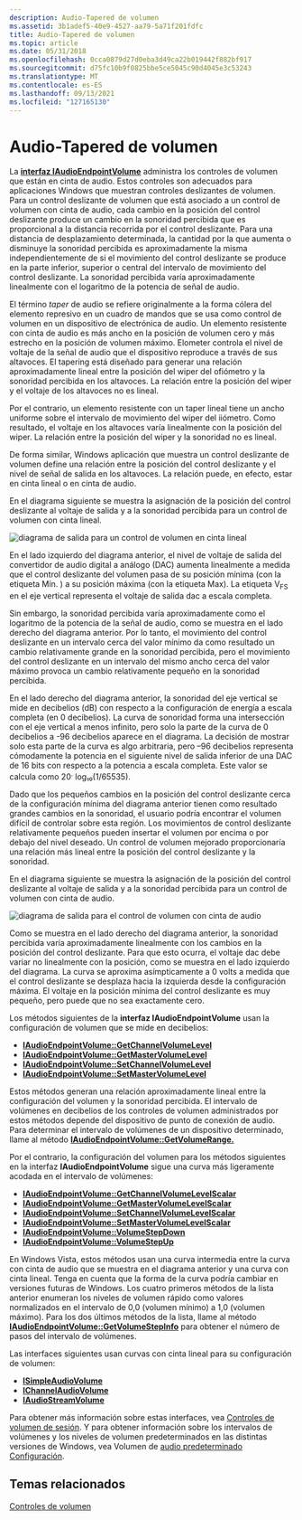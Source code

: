 ```yaml
---
description: Audio-Tapered de volumen
ms.assetid: 3b1adef5-40e9-4527-aa79-5a71f201fdfc
title: Audio-Tapered de volumen
ms.topic: article
ms.date: 05/31/2018
ms.openlocfilehash: 0cca0879d27d0eba3d49ca22b019442f882bf917
ms.sourcegitcommit: d75fc10b9f0825bbe5ce5045c90d4045e3c53243
ms.translationtype: MT
ms.contentlocale: es-ES
ms.lasthandoff: 09/13/2021
ms.locfileid: "127165130"
---
```

# <a name="audio-tapered-volume-controls"></a>Audio-Tapered de volumen

La [**interfaz IAudioEndpointVolume**](/windows/desktop/api/Endpointvolume/nn-endpointvolume-iaudioendpointvolume) administra los controles de volumen que están en cinta de audio. Estos controles son adecuados para aplicaciones Windows que muestran controles deslizantes de volumen. Para un control deslizante de volumen que está asociado a un control de volumen con cinta de audio, cada cambio en la posición del control deslizante produce un cambio en la sonoridad percibida que es proporcional a la distancia recorrida por el control deslizante. Para una distancia de desplazamiento determinada, la cantidad por la que aumenta o disminuye la sonoridad percibida es aproximadamente la misma independientemente de si el movimiento del control deslizante se produce en la parte inferior, superior o central del intervalo de movimiento del control deslizante. La sonoridad percibida varía aproximadamente linealmente con el logaritmo de la potencia de señal de audio.

El término *taper* de audio se refiere originalmente a la forma cólera del elemento represivo en un cuadro de mandos que se usa como control de volumen en un dispositivo de electrónica de audio. Un elemento resistente con cinta de audio es más ancho en la posición de volumen cero y más estrecho en la posición de volumen máximo. Elometer controla el nivel de voltaje de la señal de audio que el dispositivo reproduce a través de sus altavoces. El tapering está diseñado para generar una relación aproximadamente lineal entre la posición del wiper del ofiómetro y la sonoridad percibida en los altavoces. La relación entre la posición del wiper y el voltaje de los altavoces no es lineal.

Por el contrario, un elemento resistente con un taper lineal tiene un ancho uniforme sobre el intervalo de movimiento del wiper del iiómetro. Como resultado, el voltaje en los altavoces varía linealmente con la posición del wiper. La relación entre la posición del wiper y la sonoridad no es lineal.

De forma similar, Windows aplicación que muestra un control deslizante de volumen define una relación entre la posición del control deslizante y el nivel de señal de salida en los altavoces. La relación puede, en efecto, estar en cinta lineal o en cinta de audio.

En el diagrama siguiente se muestra la asignación de la posición del control deslizante al voltaje de salida y a la sonoridad percibida para un control de volumen con cinta lineal.

![diagrama de salida para un control de volumen en cinta lineal](images/taper1.jpg)

En el lado izquierdo del diagrama anterior, el nivel de voltaje de salida del convertidor de audio digital a análogo (DAC) aumenta linealmente a medida que el control deslizante del volumen pasa de su posición mínima (con la etiqueta Mín. ) a su posición máxima (con la etiqueta Max). La etiqueta V<sub>FS</sub> en el eje vertical representa el voltaje de salida dac a escala completa.

Sin embargo, la sonoridad percibida varía aproximadamente como el logaritmo de la potencia de la señal de audio, como se muestra en el lado derecho del diagrama anterior. Por lo tanto, el movimiento del control deslizante en un intervalo cerca del valor mínimo da como resultado un cambio relativamente grande en la sonoridad percibida, pero el movimiento del control deslizante en un intervalo del mismo ancho cerca del valor máximo provoca un cambio relativamente pequeño en la sonoridad percibida.

En el lado derecho del diagrama anterior, la sonoridad del eje vertical se mide en decibelios (dB) con respecto a la configuración de energía a escala completa (en 0 decibelios). La curva de sonoridad forma una intersección con el eje vertical a menos infinito, pero solo la parte de la curva de 0 decibelios a -96 decibelios aparece en el diagrama. La decisión de mostrar solo esta parte de la curva es algo arbitraria, pero –96 decibelios representa cómodamente la potencia en el siguiente nivel de salida inferior de una DAC de 16 bits con respecto a la potencia a escala completa. Este valor se calcula como 20<sup>.</sup> log₁₀(1/65535).

Dado que los pequeños cambios en la posición del control deslizante cerca de la configuración mínima del diagrama anterior tienen como resultado grandes cambios en la sonoridad, el usuario podría encontrar el volumen difícil de controlar sobre esta región. Los movimientos de control deslizante relativamente pequeños pueden insertar el volumen por encima o por debajo del nivel deseado. Un control de volumen mejorado proporcionaría una relación más lineal entre la posición del control deslizante y la sonoridad.

En el diagrama siguiente se muestra la asignación de la posición del control deslizante al voltaje de salida y a la sonoridad percibida para un control de volumen con cinta de audio.

![diagrama de salida para el control de volumen con cinta de audio](images/taper2.jpg)

Como se muestra en el lado derecho del diagrama anterior, la sonoridad percibida varía aproximadamente linealmente con los cambios en la posición del control deslizante. Para que esto ocurra, el voltaje dac debe variar no linealmente con la posición, como se muestra en el lado izquierdo del diagrama. La curva se aproxima asímpticamente a 0 volts a medida que el control deslizante se desplaza hacia la izquierda desde la configuración máxima. El voltaje en la posición mínima del control deslizante es muy pequeño, pero puede que no sea exactamente cero.

Los métodos siguientes de la **interfaz IAudioEndpointVolume** usan la configuración de volumen que se mide en decibelios:

-   [**IAudioEndpointVolume::GetChannelVolumeLevel**](/windows/desktop/api/Endpointvolume/nf-endpointvolume-iaudioendpointvolume-getchannelvolumelevel)
-   [**IAudioEndpointVolume::GetMasterVolumeLevel**](/windows/desktop/api/Endpointvolume/nf-endpointvolume-iaudioendpointvolume-getmastervolumelevel)
-   [**IAudioEndpointVolume::SetChannelVolumeLevel**](/windows/desktop/api/Endpointvolume/nf-endpointvolume-iaudioendpointvolume-setchannelvolumelevel)
-   [**IAudioEndpointVolume::SetMasterVolumeLevel**](/windows/desktop/api/Endpointvolume/nf-endpointvolume-iaudioendpointvolume-setmastervolumelevel)

Estos métodos generan una relación aproximadamente lineal entre la configuración del volumen y la sonoridad percibida. El intervalo de volúmenes en decibelios de los controles de volumen administrados por estos métodos depende del dispositivo de punto de conexión de audio. Para determinar el intervalo de volúmenes de un dispositivo determinado, llame al método [**IAudioEndpointVolume::GetVolumeRange.**](/windows/desktop/api/Endpointvolume/nf-endpointvolume-iaudioendpointvolume-getvolumerange)

Por el contrario, la configuración del volumen para los métodos siguientes en la interfaz **IAudioEndpointVolume** sigue una curva más ligeramente acodada en el intervalo de volúmenes:

-   [**IAudioEndpointVolume::GetChannelVolumeLevelScalar**](/windows/desktop/api/Endpointvolume/nf-endpointvolume-iaudioendpointvolume-getchannelvolumelevelscalar)
-   [**IAudioEndpointVolume::GetMasterVolumeLevelScalar**](/windows/desktop/api/Endpointvolume/nf-endpointvolume-iaudioendpointvolume-getmastervolumelevelscalar)
-   [**IAudioEndpointVolume::SetChannelVolumeLevelScalar**](/windows/desktop/api/Endpointvolume/nf-endpointvolume-iaudioendpointvolume-setchannelvolumelevelscalar)
-   [**IAudioEndpointVolume::SetMasterVolumeLevelScalar**](/windows/desktop/api/Endpointvolume/nf-endpointvolume-iaudioendpointvolume-setmastervolumelevelscalar)
-   [**IAudioEndpointVolume::VolumeStepDown**](/windows/desktop/api/Endpointvolume/nf-endpointvolume-iaudioendpointvolume-volumestepdown)
-   [**IAudioEndpointVolume::VolumeStepUp**](/windows/desktop/api/Endpointvolume/nf-endpointvolume-iaudioendpointvolume-volumestepup)

En Windows Vista, estos métodos usan una curva intermedia entre la curva con cinta de audio que se muestra en el diagrama anterior y una curva con cinta lineal. Tenga en cuenta que la forma de la curva podría cambiar en versiones futuras de Windows. Los cuatro primeros métodos de la lista anterior enumeran los niveles de volumen rápido como valores normalizados en el intervalo de 0,0 (volumen mínimo) a 1,0 (volumen máximo). Para los dos últimos métodos de la lista, llame al método [**IAudioEndpointVolume::GetVolumeStepInfo**](/windows/desktop/api/Endpointvolume/nf-endpointvolume-iaudioendpointvolume-getvolumestepinfo) para obtener el número de pasos del intervalo de volúmenes.

Las interfaces siguientes usan curvas con cinta lineal para su configuración de volumen:

-   [**ISimpleAudioVolume**](/windows/desktop/api/Audioclient/nn-audioclient-isimpleaudiovolume)
-   [**IChannelAudioVolume**](/windows/desktop/api/Audioclient/nn-audioclient-ichannelaudiovolume)
-   [**IAudioStreamVolume**](/windows/desktop/api/Audioclient/nn-audioclient-iaudiostreamvolume)

Para obtener más información sobre estas interfaces, vea [Controles de volumen de sesión](session-volume-controls.md). Y para obtener información sobre los intervalos de volúmenes y los niveles de volumen predeterminados en las distintas versiones de Windows, vea Volumen de [audio predeterminado Configuración](/windows-hardware/drivers/audio/default-audio-volume-settings).

## <a name="related-topics"></a>Temas relacionados

<dl> <dt>

[Controles de volumen](volume-controls.md)
</dt> </dl>

 

 
